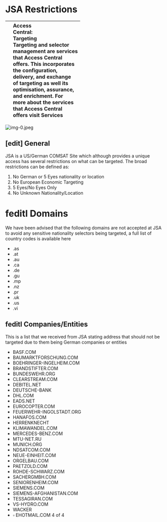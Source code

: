 # JSA Restrictions 

|  | Access <br> Central: <br> Targeting <br> Targeting and selector <br> management are services <br> that Access Central <br> offers. This incorporates <br> the configuration, <br> delivery, and exchange <br> of targeting as well its <br> optimisation, assurance, <br> and enrichment. For <br> more about the services <br> that Access Central <br> offers visit Services |
| :-- | :-- |

![img-0.jpeg](img-0.jpeg)

## [edit] General

JSA is a US/German COMSAT Site which although provides a unique access has several restrictions on what can be targeted. The broad restrictions can be defined as:

1. No German or 5 Eyes nationality or location
2. No European Economic Targeting
3. 5 Eyes/No Eyes Only
4. No Unknown Nationality/Location

# feditl Domains 

We have been advised that the following domains are not accepted at JSA to avoid any sensitive nationality selectors being targeted, a full list of country codes is available here

- .as
- .at
- .au
- .ca
- .de
- .gu
- .mp
- .nz
- .pr
- .uk
- .us
- .vi


## feditl Companies/Entities

This is a list that we received from JSA stating address that should not be targeted due to them being German companies or entities

- BASF.COM
- BAUMARKTFORSCHUNG.COM
- BOEHRINGER-INGELHEIM.COM
- BRANDSTIFTER.COM
- BUNDESWEHR.ORG
- CLEARSTREAM.COM
- DEBITEL.NET
- DEUTSCHE-BANK
- DHL.COM
- EADS.NET
- EUROCOPTER.COM
- FEUERWEHR-INGOLSTADT.ORG
- HANAFOS.COM
- HERRENKNECHT
- KLIMAWANDEL.COM
- MERCEDES-BENZ.COM
- MTU-NET.RU
- MUNICH.ORG
- NDSATCOM.COM
- NEUE-EINHEIT.COM
- ORGELBAU.COM
- PAETZOLD.COM
- ROHDE-SCHWARZ.COM
- SACHERGMBH.COM
- SENIORENHEIM.COM
- SIEMENS.COM
- SIEMENS-AFGHANISTAN.COM
- TESSAGIRAN.COM
- VS-HYDRO.COM
- WACKER
- $\square$ EHOTMAIL.COM
4 of 4
